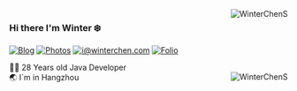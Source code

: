 <img align='right' src="https://github-readme-stats.vercel.app/api?username=WinterChenS&show_icons=true&theme=gotham" alt="WinterChenS" />

### Hi there I'm Winter :snowflake:

[![Blog](https://img.shields.io/badge/blog.winterchen-%20-yellow?logo=bloglovin)](https://www.winterchen.com)
[![Photos](https://img.shields.io/badge/%20Photography-%20-blue?logo=pivotal-tracker)](https://photos.winterchen.com)
[![i@winterchen.com](https://img.shields.io/badge/i%40winterchen.com-%20-orange?logo=gmail)](mailto:i@winterchen.com)
[![Folio](https://img.shields.io/badge/Folio-%20-orange?logo=fandango)](https://folio.winterchen.com)

  
 👨‍💻 28 Years old Java Developer                             
 :earth_asia: I`m in Hangzhou 
 <img align='right' src="https://github-readme-stats.vercel.app/api/top-langs/?username=WinterChenS&layout=compact" alt="WinterChenS" />

